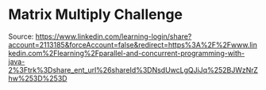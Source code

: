# Matrix Multiply Challenge

Source: https://www.linkedin.com/learning-login/share?account=2113185&forceAccount=false&redirect=https%3A%2F%2Fwww.linkedin.com%2Flearning%2Fparallel-and-concurrent-programming-with-java-2%3Ftrk%3Dshare_ent_url%26shareId%3DNsdUwcLgQJiJq%252BJWzNrZhw%253D%253D
